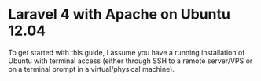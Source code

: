 # Laravel 4 with Apache on Ubuntu 12.04

To get started with this guide, I assume you have a running installation of Ubuntu with terminal access (either through SSH to a remote server/VPS or on a terminal prompt in a virtual/physical machine).

